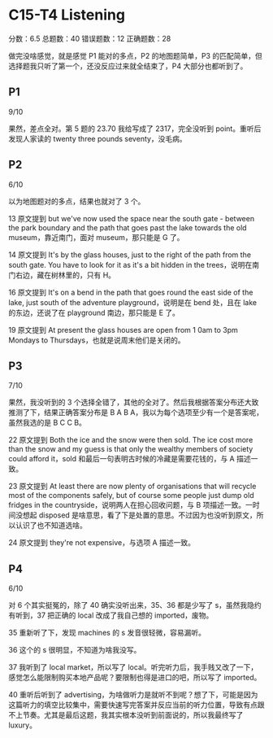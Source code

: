 # C15-T4 Listening

分数：6.5    总题数：40    错误题数：12   正确题数：28

做完没啥感觉，就是感觉 P1 能对的多点，P2 的地图题简单，P3 的匹配简单，但选择题我只听了第一个，还没反应过来就全结束了，P4 大部分也都听到了。

## P1

9/10

果然，差点全对。第 5 题的 23.70 我给写成了 2317，完全没听到 point。重听后发现人家读的 twenty three pounds seventy，没毛病。

## P2

6/10

以为地图题对的多点，结果也就对了 3 个。

13 原文提到 but we've now used the space near the south gate - between the park boundary and the path that goes past the lake towards the old museum，靠近南门，面对 museum，那只能是 G 了。

14 原文提到 It's by the glass houses, just to the right of the path from the south gate. You have to look for it as it's a bit hidden in the trees，说明在南门右边，藏在树林里的，只有 H。

16 原文提到 It's on a bend in the path that goes round the east side of the lake, just south of the adventure playground，说明是在 bend 处，且在 lake 的东边，还说了在 playground 南边，那只能是 E 了。

19 原文提到 At present the glass houses are open from 1 0am to 3pm Mondays to Thursdays，也就是说周末他们是关闭的。

## P3

7/10

果然，我没听到的 3 个选择全错了，其他的全对了。然后我根据答案分布还大致推测了下，结果正确答案分布是 B A B A，我以为每个选项至少有一个是答案呢，虽然我选的是 B C C B。

22 原文提到 Both the ice and the snow were then sold. The ice cost more than the snow and my guess is that only the wealthy members of society could afford it，sold 和最后一句表明古时候的冷藏是需要花钱的，与 A 描述一致。

23 原文提到 At least there are now plenty of organisations that will recycle most of the components safely, but of course some people just dump old fridges in the countryside，说明两人在担心回收问题，与 B 项描述一致。一时间没想起 disposed 是啥意思，看了下是处置的意思。不过因为也没听到原文，所以认识了也不知道选啥。

24 原文提到 they're not expensive，与选项 A 描述一致。

## P4

6/10

对 6 个其实挺冤的，除了 40 确实没听出来，35、36 都是少写了 s，虽然我隐约有听到，37 把正确的 local 改成了我自己想的 imported，废物。

35 重新听了下，发现 machines 的 s 发音很轻微，容易漏听。

36 这个的 s 很明显，不知道为啥我没写。

37 我听到了 local market，所以写了 local。听完听力后，我手贱又改了一下，感觉怎么能限制购买本地产品呢？要限制也得是进口的吧，所以写了 imported。

40 重听后听到了 advertising，为啥做听力是就听不到呢？想了下，可能是因为这篇听力的填空比较集中，需要快速写完答案并反应当前的听力位置，导致有点跟不上节奏。尤其是最后这题，我其实根本没听到前面说的，所以我最终写了 luxury。
